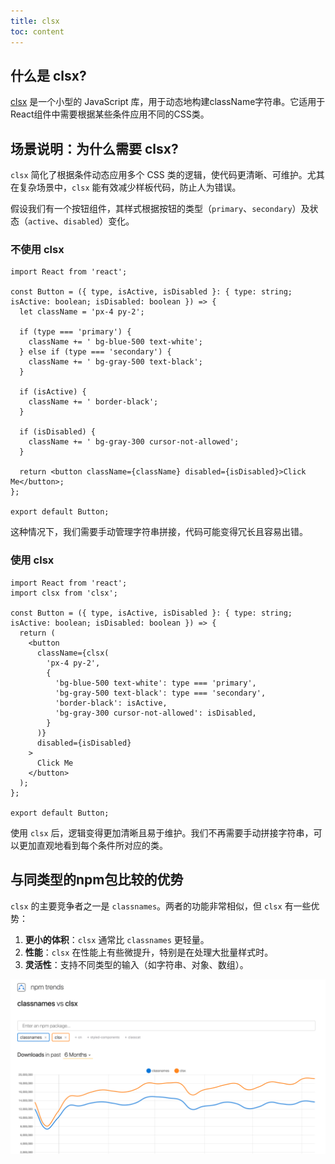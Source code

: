 ```yaml
---
title: clsx
toc: content
---
```


## 什么是 clsx?

[clsx](https://github.com/lukeed/clsx#readme) 是一个小型的 JavaScript 库，用于动态地构建className字符串。它适用于React组件中需要根据某些条件应用不同的CSS类。

## 场景说明：为什么需要 clsx?

`clsx` 简化了根据条件动态应用多个 CSS 类的逻辑，使代码更清晰、可维护。尤其在复杂场景中，`clsx` 能有效减少样板代码，防止人为错误。

假设我们有一个按钮组件，其样式根据按钮的类型（`primary`、`secondary`）及状态（`active`、`disabled`）变化。

### 不使用 clsx

```tsx | pure
import React from 'react';

const Button = ({ type, isActive, isDisabled }: { type: string; isActive: boolean; isDisabled: boolean }) => {
  let className = 'px-4 py-2';

  if (type === 'primary') {
    className += ' bg-blue-500 text-white';
  } else if (type === 'secondary') {
    className += ' bg-gray-500 text-black';
  }

  if (isActive) {
    className += ' border-black';
  }

  if (isDisabled) {
    className += ' bg-gray-300 cursor-not-allowed';
  }

  return <button className={className} disabled={isDisabled}>Click Me</button>;
};

export default Button;
```

这种情况下，我们需要手动管理字符串拼接，代码可能变得冗长且容易出错。

### 使用 clsx

```tsx | pure
import React from 'react';
import clsx from 'clsx';

const Button = ({ type, isActive, isDisabled }: { type: string; isActive: boolean; isDisabled: boolean }) => {
  return (
    <button
      className={clsx(
        'px-4 py-2',
        {
          'bg-blue-500 text-white': type === 'primary',
          'bg-gray-500 text-black': type === 'secondary',
          'border-black': isActive,
          'bg-gray-300 cursor-not-allowed': isDisabled,
        }
      )}
      disabled={isDisabled}
    >
      Click Me
    </button>
  );
};

export default Button;
```

使用 `clsx` 后，逻辑变得更加清晰且易于维护。我们不再需要手动拼接字符串，可以更加直观地看到每个条件所对应的类。

## 与同类型的npm包比较的优势

`clsx` 的主要竞争者之一是 `classnames`。两者的功能非常相似，但 `clsx` 有一些优势：

1. **更小的体积**：`clsx` 通常比 `classnames` 更轻量。
2. **性能**：`clsx` 在性能上有些微提升，特别是在处理大批量样式时。
3. **灵活性**：支持不同类型的输入（如字符串、对象、数组）。

![20240618063005](https://raw.githubusercontent.com/chuenwei0129/my-picgo-repo/master/me/20240618063005.png)
